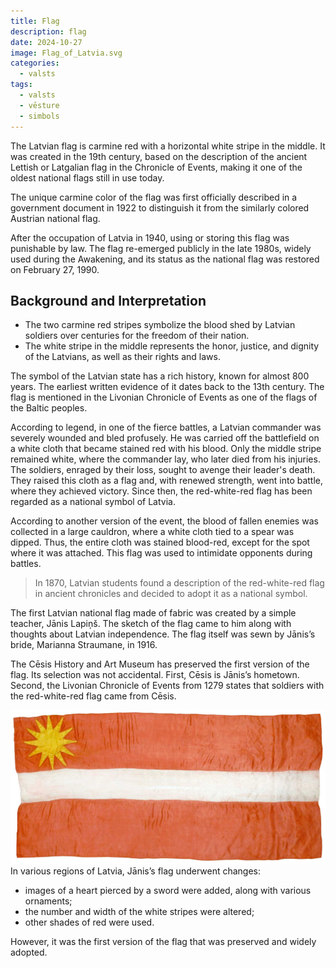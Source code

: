 ```yaml
---
title: Flag
description: flag
date: 2024-10-27
image: Flag_of_Latvia.svg
categories:
  - valsts
tags:
  - valsts
  - vēsture
  - simbols
---
```

The Latvian flag is carmine red with a horizontal white stripe in the middle. It was created in the 19th century, based on the description of the ancient Lettish or Latgalian flag in the Chronicle of Events, making it one of the oldest national flags still in use today.

The unique carmine color of the flag was first officially described in a government document in 1922 to distinguish it from the similarly colored Austrian national flag.

After the occupation of Latvia in 1940, using or storing this flag was punishable by law. The flag re-emerged publicly in the late 1980s, widely used during the Awakening, and its status as the national flag was restored on February 27, 1990.

## Background and Interpretation

- The two carmine red stripes symbolize the blood shed by Latvian soldiers over centuries for the freedom of their nation.
- The white stripe in the middle represents the honor, justice, and dignity of the Latvians, as well as their rights and laws.

The symbol of the Latvian state has a rich history, known for almost 800 years. The earliest written evidence of it dates back to the 13th century. The flag is mentioned in the Livonian Chronicle of Events as one of the flags of the Baltic peoples.

According to legend, in one of the fierce battles, a Latvian commander was severely wounded and bled profusely. He was carried off the battlefield on a white cloth that became stained red with his blood. Only the middle stripe remained white, where the commander lay, who later died from his injuries. The soldiers, enraged by their loss, sought to avenge their leader's death. They raised this cloth as a flag and, with renewed strength, went into battle, where they achieved victory. Since then, the red-white-red flag has been regarded as a national symbol of Latvia.

According to another version of the event, the blood of fallen enemies was collected in a large cauldron, where a white cloth tied to a spear was dipped. Thus, the entire cloth was stained blood-red, except for the spot where it was attached. This flag was used to intimidate opponents during battles.

> In 1870, Latvian students found a description of the red-white-red flag in ancient chronicles and decided to adopt it as a national symbol.

The first Latvian national flag made of fabric was created by a simple teacher, Jānis Lapiņš. The sketch of the flag came to him along with thoughts about Latvian independence. The flag itself was sewn by Jānis’s bride, Marianna Straumane, in 1916.

The Cēsis History and Art Museum has preserved the first version of the flag. Its selection was not accidental. First, Cēsis is Jānis’s hometown. Second, the Livonian Chronicle of Events from 1279 states that soldiers with the red-white-red flag came from Cēsis.


![](pirmskarogs.png)
In various regions of Latvia, Jānis’s flag underwent changes:

- images of a heart pierced by a sword were added, along with various ornaments;
- the number and width of the white stripes were altered;
- other shades of red were used.

However, it was the first version of the flag that was preserved and widely adopted.
